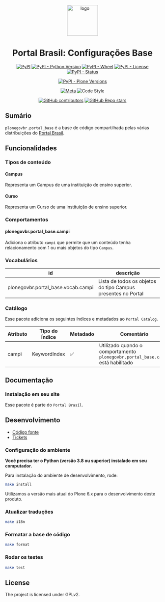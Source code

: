 <div align="center"><img alt="logo" src="https://raw.githubusercontent.com/plonegovbr/plonegovbr.portal_base/main/docs/logo.png" width="100" /></div>

<h1 align="center">Portal Brasil: Configurações Base</h1>

<div align="center">

[![PyPI](https://img.shields.io/pypi/v/plonegovbr.portal_base)](https://pypi.org/project/plonegovbr.portal_base/)
[![PyPI - Python Version](https://img.shields.io/pypi/pyversions/plonegovbr.portal_base)](https://pypi.org/project/plonegovbr.portal_base/)
[![PyPI - Wheel](https://img.shields.io/pypi/wheel/plonegovbr.portal_base)](https://pypi.org/project/plonegovbr.portal_base/)
[![PyPI - License](https://img.shields.io/pypi/l/plonegovbr.portal_base)](https://pypi.org/project/plonegovbr.portal_base/)
[![PyPI - Status](https://img.shields.io/pypi/status/plonegovbr.portal_base)](https://pypi.org/project/plonegovbr.portal_base/)


[![PyPI - Plone Versions](https://img.shields.io/pypi/frameworkversions/plone/plonegovbr.portal_base)](https://pypi.org/project/plonegovbr.portal_base/)

[![Meta](https://github.com/plonegovbr/plonegovbr.portal_base/actions/workflows/meta.yml/badge.svg)](https://github.com/plonegovbr/plonegovbr.portal_base/actions/workflows/meta.yml)
![Code Style](https://img.shields.io/badge/Code%20Style-Black-000000)

[![GitHub contributors](https://img.shields.io/github/contributors/plonegovbr/plonegovbr.portal_base)](https://github.com/plonegovbr/plonegovbr.portal_base)
[![GitHub Repo stars](https://img.shields.io/github/stars/plonegovbr/plonegovbr.portal_base?style=social)](https://github.com/plonegovbr/plonegovbr.portal_base)

</div>

## Sumário

`plonegovbr.portal_base` é a base de código compartilhada pelas várias distribuições do [Portal Brasil](https://plone.org.br/projetos/portal-brasil).

## Funcionalidades
### Tipos de conteúdo

#### Campus

Representa um Campus de uma instituição de ensino superior.

#### Curso

Representa um Curso de uma instituição de ensino superior.

### Comportamentos

#### plonegovbr.portal_base.campi

Adiciona o atributo `campi` que permite que um conteúdo tenha relacionamento com 1 ou mais objetos do tipo `Campus`.

### Vocabulários

| id | descrição |
| -- | -- |
| plonegovbr.portal_base.vocab.campi | Lista de todos os objetos do tipo Campus presentes no Portal |

### Catálogo

Esse pacote adiciona os seguintes índices e metadados ao `Portal Catalog`.

| Atributo | Tipo do Índice | Metadado | Comentário |
| -- | -- | -- | -- |
| campi | KeywordIndex | ✅ | Utilizado quando o comportamento `plonegovbr.portal_base.campi` está habilitado |

## Documentação

### Instalação em seu site

Esse pacote é parte do `Portal Brasil`.

## Desenvolvimento

- [Código fonte](https://github.com/plonegovbr/plonegovbr.portal_base/)
- [Tickets](https://github.com/plonegovbr/plonegovbr.portal/issues)

### Configuração do ambiente

**Você precisa ter o Python (versão 3.8 ou superior) instalado em seu computador.**

Para instalação do ambiente de desenvolvimento, rode:

```bash
make install
```

Utilizamos a versão mais atual do Plone 6.x para o desenvolvimento deste produto.

### Atualizar traduções

```bash
make i18n
```
### Formatar a base de código

```bash
make format
```
### Rodar os testes

```bash
make test
```

## License

The project is licensed under GPLv2.
